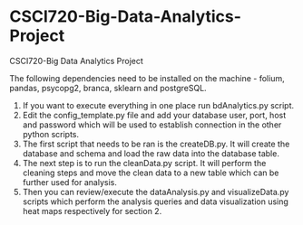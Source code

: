 # CSCI720-Big-Data-Analytics-Project
CSCI720-Big Data Analytics Project

The following dependencies need to be installed on the machine - folium, pandas, psycopg2, branca, sklearn and postgreSQL.
1. If you want to execute everything in one place run bdAnalytics.py script.
2. Edit the config_template.py file and add your database user, port, host and password which will be used to establish connection in the other python scripts.
3. The first script that needs to be ran is the createDB.py. It will create the database and schema and load the raw data into the database table.
4. The next step is to run the cleanData.py script. It will perform the cleaning steps and move the clean data to a new table which can be further used for analysis.
5. Then you can review/execute the dataAnalysis.py and visualizeData.py scripts which perform the analysis queries and data visualization using heat maps respectively for section 2.
